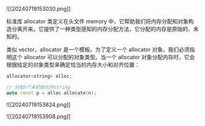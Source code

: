 ![[20240719153030.png]]

标准库 allocator 类定义在头文件 memory 中，它帮助我们将内存分配和对象构造分离开来。它提供了一种类型感知的内存分配方法，它分配的内存是原始的、未知的。

类似 vector，allocator 是一个模板。为了定义一个 allocator 对象，我们必须指明这个 allocator 可以分配的对象类型。当一个 allocator 对象分配内存时，它会根据给定的对象类型来确定恰当的内存大小和对齐位置：

```c++
allocator<string> alloc;

// 分配n个未初始化的string
auto const p = alloc.allocate(n); 
```

![[20240719153824.png]]


![[20240719153908.png]]